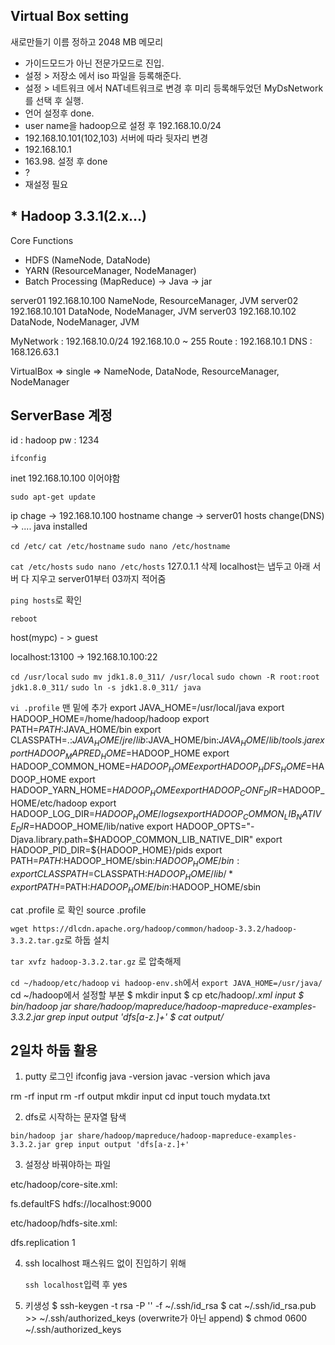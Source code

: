 ## Virtual Box setting
새로만들기
이름 정하고 2048 MB 메모리
- 가이드모드가 아닌 전문가모드로 진입.
- 설정 > 저장소 에서 iso 파일을 등록해준다.
- 설정 > 네트워크 에서 NAT네트워크로 변경 후 미리 등록해두었던 MyDsNetwork를 선택 후 실행.
- 언어 설정후 done.
- user name을 hadoop으로 설정 후 192.168.10.0/24
- 192.168.10.101(102,103) 서버에 따라 뒷자리 변경
- 192.168.10.1
- 163.98. 설정 후 done
-    ?
- 재설정 필요



## * Hadoop 3.3.1(2.x...)
Core Functions
- HDFS (NameNode, DataNode)
- YARN (ResourceManager, NodeManager)
- Batch Processing (MapReduce) -> Java -> jar

server01 192.168.10.100 NameNode, ResourceManager, JVM
server02 192.168.10.101 DataNode, NodeManager, JVM
server03 192.168.10.102 DataNode, NodeManager, JVM

MyNetwork : 192.168.10.0/24
            192.168.10.0 ~ 255
Route : 192.168.10.1
DNS : 168.126.63.1

VirtualBox
=> single => NameNode, DataNode, ResourceManager, NodeManager

## ServerBase 계정
id : hadoop
pw : 1234

``ifconfig``

inet 192.168.10.100 이어야함

``sudo apt-get update``

ip chage -> 192.168.10.100
hostname change -> server01
hosts change(DNS) -> ....
java installed

``cd /etc/``
``cat /etc/hostname``
``sudo nano /etc/hostname``

``cat /etc/hosts``
``sudo nano /etc/hosts``
127.0.1.1 삭제
localhost는 냅두고 아래 서버 다 지우고 server01부터 03까지 적어줌

``ping hosts``로 확인

``reboot``

host(mypc) - > guest

localhost:13100 -> 192.168.10.100:22

``cd /usr/local``
``sudo mv jdk1.8.0_311/ /usr/local``
``sudo chown -R root:root jdk1.8.0_311/``
``sudo ln -s jdk1.8.0_311/ java``


``vi .profile`` 맨 밑에 추가
  export JAVA_HOME=/usr/local/java
  export HADOOP_HOME=/home/hadoop/hadoop
  export PATH=$PATH:$JAVA_HOME/bin
  export CLASSPATH=.:$JAVA_HOME/jre/lib:$JAVA_HOME/bin:$JAVA_HOME/lib/tools.jar
  export HADOOP_MAPRED_HOME=$HADOOP_HOME
  export HADOOP_COMMON_HOME=$HADOOP_HOME
  export HADOOP_HDFS_HOME=$HADOOP_HOME
  export HADOOP_YARN_HOME=$HADOOP_HOME
  export HADOOP_CONF_DIR=$HADOOP_HOME/etc/hadoop
  export HADOOP_LOG_DIR=$HADOOP_HOME/logs
  export HADOOP_COMMON_LIB_NATIVE_DIR=$HADOOP_HOME/lib/native
  export HADOOP_OPTS="-Djava.library.path=$HADOOP_COMMON_LIB_NATIVE_DIR"
  export HADOOP_PID_DIR=${HADOOP_HOME}/pids
  export PATH=$PATH:$HADOOP_HOME/sbin:$HADOOP_HOME/bin:
  export CLASSPATH=$CLASSPATH:$HADOOP_HOME/lib/*
  export PATH=$PATH:$HADOOP_HOME/bin:$HADOOP_HOME/sbin

cat .profile 로 확인
source .profile

``wget https://dlcdn.apache.org/hadoop/common/hadoop-3.3.2/hadoop-3.3.2.tar.gz``로 하둡 설치

``tar xvfz hadoop-3.3.2.tar.gz`` 로 압축해제

``cd ~/hadoop/etc/hadoop``
``vi hadoop-env.sh``에서
``export JAVA_HOME=/usr/java/``
cd ~/hadoop에서 설정할 부분
  $ mkdir input
  $ cp etc/hadoop/*.xml input
  $ bin/hadoop jar share/hadoop/mapreduce/hadoop-mapreduce-examples-3.3.2.jar grep input output 'dfs[a-z.]+'
  $ cat output/*



## 2일차 하둡 활용 

1. putty 로그인
ifconfig
java -version
javac -version
which java

rm -rf input
rm -rf output
mkdir input
cd input
touch mydata.txt

2. dfs로 시작하는 문자열 탐색
  
``bin/hadoop jar share/hadoop/mapreduce/hadoop-mapreduce-examples-3.3.2.jar grep input output 'dfs[a-z.]+'``


3. 설정상 바꿔야하는 파일

etc/hadoop/core-site.xml:

<configuration>
    <property>
        <name>fs.defaultFS</name>
        <value>hdfs://localhost:9000</value>
    </property>
</configuration>

etc/hadoop/hdfs-site.xml:

<configuration>
    <property>
        <name>dfs.replication</name>
        <value>1</value>
    </property>
</configuration>

4. ssh localhost 패스워드 없이 진입하기 위해
   
   ``ssh localhost``입력 후 yes

5. 키생성
  $ ssh-keygen -t rsa -P '' -f ~/.ssh/id_rsa
  $ cat ~/.ssh/id_rsa.pub >> ~/.ssh/authorized_keys  (overwrite가 아닌 append)
  $ chmod 0600 ~/.ssh/authorized_keys